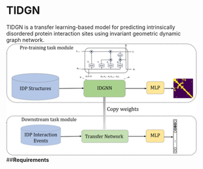 # TIDGN
TIDGN is a transfer learning-based model for predicting intrinsically disordered protein interaction sites using invariant geometric dynamic graph network.
![TIDGN 示例图片](https://github.com/JingX-ops/TIDGN/blob/main/Image/TIDGN.png?raw=true)
##**Requirements**



